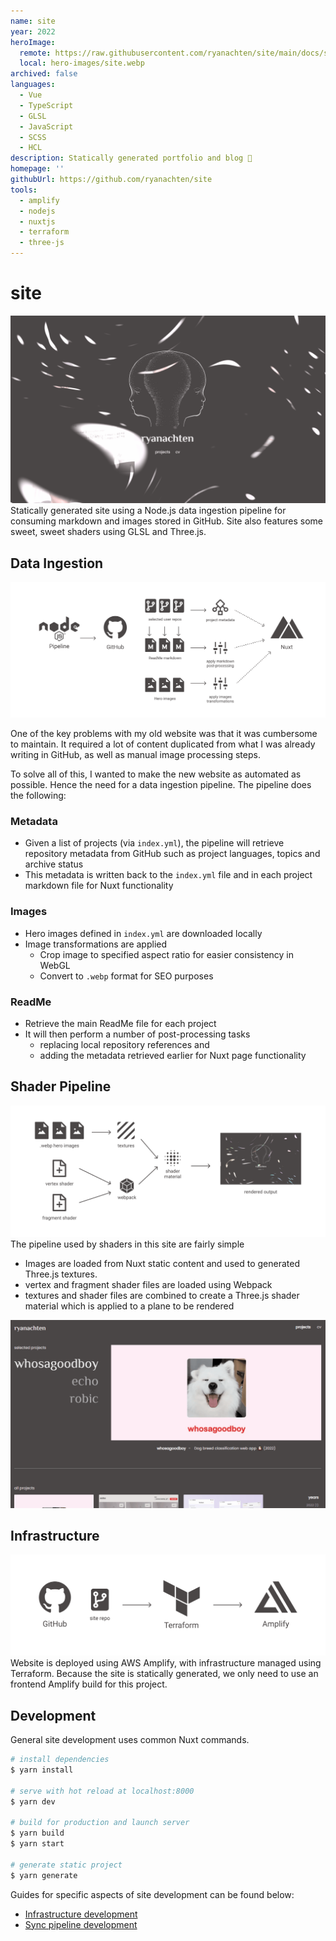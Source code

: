 ```yaml
---
name: site
year: 2022
heroImage:
  remote: https://raw.githubusercontent.com/ryanachten/site/main/docs/site-landing.gif
  local: hero-images/site.webp
archived: false
languages:
  - Vue
  - TypeScript
  - GLSL
  - JavaScript
  - SCSS
  - HCL
description: Statically generated portfolio and blog 🚀
homepage: ''
githubUrl: https://github.com/ryanachten/site
tools:
  - amplify
  - nodejs
  - nuxtjs
  - terraform
  - three-js
---
```

# site
![landing page](https://github.com/ryanachten/site/raw/main/docs/site-landing.gif)
Statically generated site using a Node.js data ingestion pipeline for consuming markdown and images stored in GitHub. Site also features some sweet, sweet shaders using GLSL and Three.js.  

## Data Ingestion
![data ingestion pipeline](https://github.com/ryanachten/site/raw/main/docs/data-sync.png)

One of the key problems with my old website was that it was cumbersome to maintain. It required a lot of content duplicated from what I was already writing in GitHub, as well as manual image processing steps.

To solve all of this, I wanted to make the new website as automated as possible. Hence the need for a data ingestion pipeline. The pipeline does the following:
### Metadata
- Given a list of projects (via `index.yml`), the pipeline will retrieve repository metadata from GitHub such as project languages, topics and archive status
- This metadata is written back to the `index.yml` file and in each project markdown file for Nuxt functionality
### Images
- Hero images defined in `index.yml` are downloaded locally
- Image transformations are applied
  - Crop image to specified aspect ratio for easier consistency in WebGL
  - Convert to `.webp` format for SEO purposes
### ReadMe
- Retrieve the main ReadMe file for each project
- It will then perform a number of post-processing tasks
  - replacing local repository references and
  - adding the metadata retrieved earlier for Nuxt page functionality

## Shader Pipeline
![Shader pipeline](https://github.com/ryanachten/site/raw/main/docs/shader-pipeline.png)
The pipeline used by shaders in this site are fairly simple 
- Images are loaded from Nuxt static content and used to generated Three.js textures. 
- vertex and fragment shader files are loaded using Webpack
- textures and shader files are combined to create a Three.js shader material which is applied to a plane to be rendered

![projects page](https://github.com/ryanachten/site/raw/main/docs/site-projects.gif)

## Infrastructure
![Infrastructure pipeline](https://github.com/ryanachten/site/raw/main/docs/infrastructure.png)
Website is deployed using AWS Amplify, with infrastructure managed using Terraform. Because the site is statically generated, we only need to use an frontend Amplify build for this project.

## Development
General site development uses common Nuxt commands.

```bash
# install dependencies
$ yarn install

# serve with hot reload at localhost:8000
$ yarn dev

# build for production and launch server
$ yarn build
$ yarn start

# generate static project
$ yarn generate
```
Guides for specific aspects of site development can be found below:
- [Infrastructure development](https://github.com/ryanachten/site/raw/main/infra/README.md)
- [Sync pipeline development](https://github.com/ryanachten/site/raw/main/sync/README.md)

